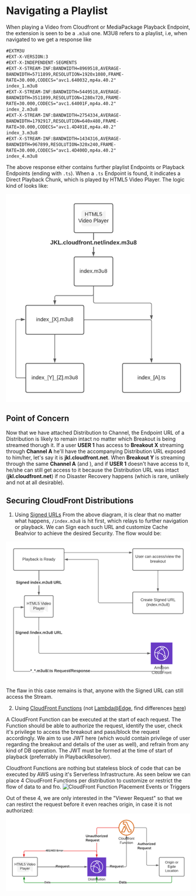 
# Navigating a Playlist

When playing a Video from Cloudfront or MediaPackage Playback Endpoint, the extension is seen to be a `.m3u8` one. M3U8 refers to a playlist, i.e, when navigated to we get a response like

```
#EXTM3U
#EXT-X-VERSION:3
#EXT-X-INDEPENDENT-SEGMENTS
#EXT-X-STREAM-INF:BANDWIDTH=8969518,AVERAGE-BANDWIDTH=5711899,RESOLUTION=1920x1080,FRAME-RATE=30.000,CODECS="avc1.640032,mp4a.40.2"
index_1.m3u8
#EXT-X-STREAM-INF:BANDWIDTH=5449518,AVERAGE-BANDWIDTH=3511899,RESOLUTION=1280x720,FRAME-RATE=30.000,CODECS="avc1.64001F,mp4a.40.2"
index_2.m3u8
#EXT-X-STREAM-INF:BANDWIDTH=2754334,AVERAGE-BANDWIDTH=1792917,RESOLUTION=640x480,FRAME-RATE=30.000,CODECS="avc1.4D401E,mp4a.40.2"
index_3.m3u8
#EXT-X-STREAM-INF:BANDWIDTH=1434316,AVERAGE-BANDWIDTH=967899,RESOLUTION=320x240,FRAME-RATE=30.000,CODECS="avc1.4D400D,mp4a.40.2"
index_4.m3u8
```
The above response either contains further playlist Endpoints or Playback Endpoints (ending with `.ts`). When a `.ts` Endpoint is found, it indicates a Direct Playback Chunk, which is played by HTML5 Video Player. The logic kind of looks like:

![Video Playback Flow](./images/video-playback-navigation.png)

## Point of Concern

Now that we have attached Distribution to Channel, the Endpoint URL of a Distribution is likely to remain intact no matter which Breakout is being streamed thorugh it. If a user **USER 1** has access to **Breakout X** streaming through **Channel A** he'll have the accompanying Distribution URL exposed to him/her, let's say it is **jkl.cloudfront.net**. When **Breakout Y** is streaming through the same **Channel A** (and ), and if **USER 1** doesn't have access to it, he/she can still get access to it because the Distribution URL was intact (**jkl.cloudfront.net**) if no Disaster Recovery happens (which is rare, unlikely and not at all desirable).

## Securing CloudFront Distributions

1. Using [Signed URLs](https://docs.aws.amazon.com/AmazonCloudFront/latest/DeveloperGuide/private-content-signed-urls.html)
From the above diagram, it is clear that no matter what happens, `/index.m3u8` is hit first, which relays to further navigation or playback. We can Sign each such URL and customize Cache Beahvior to achieve the desired Security. The flow would be:

![Signed URL Flow](./images/signed-url-flow.png)

The flaw in this case remains is that, anyone with the Signed URL can still access the Stream.

2. Using [CloudFront Functions](https://aws.amazon.com/blogs/aws/introducing-cloudfront-functions-run-your-code-at-the-edge-with-low-latency-at-any-scale/) (not [Lambda@Edge](https://aws.amazon.com/lambda/edge/), find differences [here](https://www.sentiatechblog.com/cloudfront-functions-and-lambda-edge-compared))

A CloudFront Function can be executed at the start of each request. The Function should be able to authorize the request, identify the user, check it's privilege to access the breakout and pass/block the request accordingly. We aim to use JWT here (which would contain privilege of user regarding the breakout and details of the user as well), and refrain from any kind of DB operation. The JWT must be formed at the time of start of playback (preferrably in PlaybackResolver).

Cloudfront Functions are nothing but stateless block of code that can be executed by AWS using it's Serverless Infrastructure. As seen below we can place 4 CloudFront Functions per distribution to customize or restrict the flow of data to and fro.
![CloudFront Function Placement Events or Triggers](https://miro.medium.com/max/1180/1*gl_lWwQj2LUBIV_r-rZyig.png)

Out of these 4, we are only interested in the "Viewer Request" so that we can restirct the request before it even reaches origin, in case it is not authorized:
![Cloufront Function Flow](./images/cloudfront-function-flow.png)
